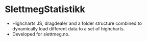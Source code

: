 SlettmegStatistikk
==================

* Highcharts JS, dragdealer and a folder structure combined to dynamically load different data to a set of highcharts.
* Developed for slettmeg.no.
